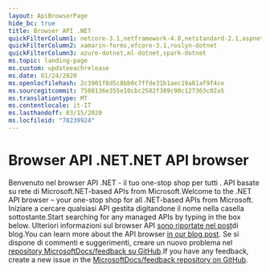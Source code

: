 ```yaml
---
layout: ApiBrowserPage
hide_bc: true
title: Browser API .NET
quickFilterColumn1: netcore-3.1,netframework-4.8,netstandard-2.1,aspnetcore-3.1
quickFilterColumn2: xamarin-forms,efcore-3.1,roslyn-dotnet
quickFilterColumn3: azure-dotnet,ml-dotnet,spark-dotnet
ms.topic: landing-page
ms.custom: updateeachrelease
ms.date: 01/24/2020
ms.openlocfilehash: 2c3901f8d5c8bb0c7ffde31b1aec19a81af9f4ce
ms.sourcegitcommit: 7588136e355e10cbc2582f389c90c127363c02a5
ms.translationtype: MT
ms.contentlocale: it-IT
ms.lasthandoff: 03/15/2020
ms.locfileid: "78239924"
---
```

# <a name="net-api-browser"></a><span data-ttu-id="d519b-102">Browser API .NET</span><span class="sxs-lookup"><span data-stu-id="d519b-102">.NET API browser</span></span>

<span data-ttu-id="d519b-103">Benvenuto nel browser API .NET - il tuo one-stop shop per tutti . API basate su rete di Microsoft.NET-based APIs from Microsoft.</span><span class="sxs-lookup"><span data-stu-id="d519b-103">Welcome to the .NET API browser – your one-stop shop for all .NET-based APIs from Microsoft.</span></span> <span data-ttu-id="d519b-104">Iniziare a cercare qualsiasi API gestita digitandone il nome nella casella sottostante.</span><span class="sxs-lookup"><span data-stu-id="d519b-104">Start searching for any managed APIs by typing in the box below.</span></span> <span data-ttu-id="d519b-105">Ulteriori informazioni sul browser API [sono riportate nel post](https://aka.ms/apibrowser)di blog.</span><span class="sxs-lookup"><span data-stu-id="d519b-105">You can learn more about the API browser [in our blog post](https://aka.ms/apibrowser).</span></span> <span data-ttu-id="d519b-106">Se si dispone di commenti e suggerimenti, creare un nuovo problema nel [repository MicrosoftDocs/feedback su GitHub](https://github.com/MicrosoftDocs/feedback/issues).</span><span class="sxs-lookup"><span data-stu-id="d519b-106">If you have any feedback, create a new issue in the [MicrosoftDocs/feedback repository on GitHub](https://github.com/MicrosoftDocs/feedback/issues).</span></span>
